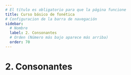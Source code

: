 ```yaml
---
# El título es obligatorio para que la página funcione
title: Curso básico de fonética
# Configuracion de la barra de navegación
sidebar:
  # Nombre
  label: 2. Consonantes
  # Orden (Número más bajo aparece más arriba)
  order: 70
---
```

# 2. Consonantes
